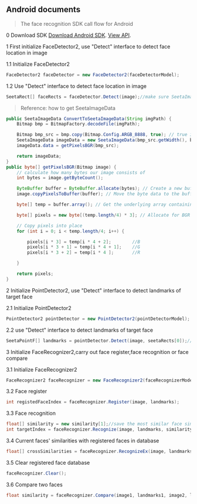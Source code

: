 ## Android documents

> The face recognition SDK call flow for Android

0 Download SDK
[Download Android SDK](../../attachment/android/README.md).
[View API](../../attachment/prebuild/java).

1 First initialize FaceDetector2, use "Detect" interface to detect face location in image

1.1 Initialize FaceDetector2
```java
FaceDetector2 faceDetector = new FaceDetector2(faceDetectorModel);
```

1.2 Use "Detect" interface to detect face location in image
```java
SeetaRect[] faceRects = faceDetector.Detect(image);//make sure SeetaImageData.data in BGR format
```

> Reference: how to get SeetaImageData

```java
public SeetaImageData ConvertToSeetaImageData(String imgPath) {
    Bitmap bmp = BitmapFactory.decodeFile(imgPath);

    Bitmap bmp_src = bmp.copy(Bitmap.Config.ARGB_8888, true); // true is RGBA
    SeetaImageData imageData = new SeetaImageData(bmp_src.getWidth(), bmp_src.getHeight(), 3);
    imageData.data = getPixelsBGR(bmp_src);

    return imageData;
}
public byte[] getPixelsBGR(Bitmap image) {
    // calculate how many bytes our image consists of
    int bytes = image.getByteCount();

    ByteBuffer buffer = ByteBuffer.allocate(bytes); // Create a new buffer
    image.copyPixelsToBuffer(buffer); // Move the byte data to the buffer

    byte[] temp = buffer.array(); // Get the underlying array containing the data.

    byte[] pixels = new byte[(temp.length/4) * 3]; // Allocate for BGR

    // Copy pixels into place
    for (int i = 0; i < temp.length/4; i++) {

        pixels[i * 3] = temp[i * 4 + 2];        //B
        pixels[i * 3 + 1] = temp[i * 4 + 1];    //G
        pixels[i * 3 + 2] = temp[i * 4 ];       //R

    }

    return pixels;
}
```
	
2 Initialize PointDetector2, use "Detect" interface to detect landmarks of target face

2.1 Initialize PointDetector2
```java
PointDetector2 pointDetector = new PointDetector2(pointDetectorModel);
```

2.2 use "Detect" interface to detect landmarks of target face
```java
SeetaPointF[] landmarks = pointDetector.Detect(image, seetaRects[0]);//if seetaRects not empty，seetaRects[0] is maximum face
```

3 Initialize FaceRecognizer2,carry out face register,face recognition or face compare

3.1 Initialize FaceRecognizer2
```java
FaceRecognizer2 faceRecognizer = new FaceRecognizer2(faceRecognizerModel);
```

3.2 Face register
```java
int registedFaceIndex = faceRecognizer.Register(image, landmarks);
```

3.3 Face recognition
```java
float[] similarity = new similarity[1];//save the most similar face similarity value
int targetIndex = faceRecognizer.Recognize(image, landmarks, similarity);//targetIndex is the index of the most similar face in database
```

3.4 Current faces' similarities with registered faces in database
```java
float[] crossSimilarities = faceRecognizer.RecognizeEx(image, landmarks);//crossSimilarities's length is the returned value of MaxRegisterIndex()
```

3.5 Clear registered face database
```java
faceRecognizer.Clear();
```

3.6 Compare two faces
```java
float similarity = faceRecognizer.Compare(image1, landmarks1, image2, landmarks2);
```